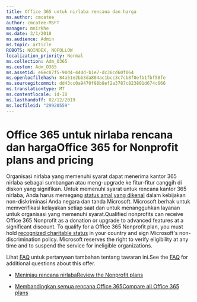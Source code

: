 ```yaml
---
title: Office 365 untuk nirlaba rencana dan harga
ms.author: cmcatee
author: cmcatee-MSFT
manager: mnirkhe
ms.date: 3/1/2018
ms.audience: Admin
ms.topic: article
ROBOTS: NOINDEX, NOFOLLOW
localization_priority: Normal
ms.collection: Adm_O365
ms.custom: Adm_O365
ms.assetid: e6ec87f5-98d4-444d-b1e7-dc36cd60f064
ms.openlocfilehash: 84a51e2bb3da804ac1bcc3c7cb8f0efb1fbf58fe
ms.sourcegitcommit: dd43cc0a9470f98b8ef2a3787c823801d674c666
ms.translationtype: MT
ms.contentlocale: id-ID
ms.lasthandoff: 02/12/2019
ms.locfileid: "29920559"
---
```

# <a name="office-365-for-nonprofit-plans-and-pricing"></a><span data-ttu-id="facf1-102">Office 365 untuk nirlaba rencana dan harga</span><span class="sxs-lookup"><span data-stu-id="facf1-102">Office 365 for Nonprofit plans and pricing</span></span>

<span data-ttu-id="facf1-p101">Organisasi nirlaba yang memenuhi syarat dapat menerima kantor 365 nirlaba sebagai sumbangan atau meng-upgrade ke fitur-fitur canggih di diskon yang signifikan. Untuk memenuhi syarat untuk rencana kantor 365 nirlaba, Anda harus memegang [status amal yang dikenal](https://go.microsoft.com/fwlink/p/?LinkID=330253) dalam kebijakan non-diskriminasi Anda negara dan tanda Microsoft. Microsoft berhak untuk memverifikasi kelayakan setiap saat dan untuk menangguhkan layanan untuk organisasi yang memenuhi syarat.</span><span class="sxs-lookup"><span data-stu-id="facf1-p101">Qualified nonprofits can receive Office 365 Nonprofit as a donation or upgrade to advanced features at a significant discount. To qualify for a Office 365 Nonprofit plan, you must hold [recognized charitable status](https://go.microsoft.com/fwlink/p/?LinkID=330253) in your country and sign Microsoft's non-discrimination policy. Microsoft reserves the right to verify eligibility at any time and to suspend the service for ineligible organizations.</span></span> 
  
<span data-ttu-id="facf1-106">Lihat [FAQ](https://products.office.com/nonprofit/office-365-nonprofit) untuk pertanyaan tambahan tentang tawaran ini.</span><span class="sxs-lookup"><span data-stu-id="facf1-106">See the [FAQ](https://products.office.com/nonprofit/office-365-nonprofit) for additional questions about this offer.</span></span> 
  
- [<span data-ttu-id="facf1-107">Meninjau rencana nirlaba</span><span class="sxs-lookup"><span data-stu-id="facf1-107">Review the Nonprofit plans</span></span>](https://products.office.com/nonprofit/office-365-nonprofit-plans-and-pricing?tab=1)
    
- [<span data-ttu-id="facf1-108">Membandingkan semua rencana Office 365</span><span class="sxs-lookup"><span data-stu-id="facf1-108">Compare all Office 365 plans</span></span>](https://products.office.com/business/compare-more-office-365-for-business-plans)
    


